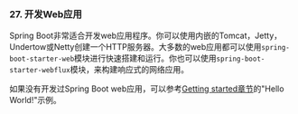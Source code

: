 ### 27. 开发Web应用

Spring Boot非常适合开发web应用程序。你可以使用内嵌的Tomcat，Jetty，Undertow或Netty创建一个HTTP服务器。大多数的web应用都可以使用`spring-boot-starter-web`模块进行快速搭建和运行。你也可以使用`spring-boot-starter-webflux`模块，来构建响应式的网络应用。

如果没有开发过Spring Boot web应用，可以参考[Getting started章节](https://docs.spring.io/spring-boot/docs/2.0.0.RELEASE/reference/htmlsingle/#getting-started-first-application)的"Hello World!"示例。

